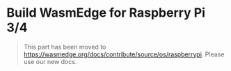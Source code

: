 # Build WasmEdge for Raspberry Pi 3/4

> This part has been moved to  <https://wasmedge.org/docs/contribute/source/os/raspberrypi>. Please use our new docs.
